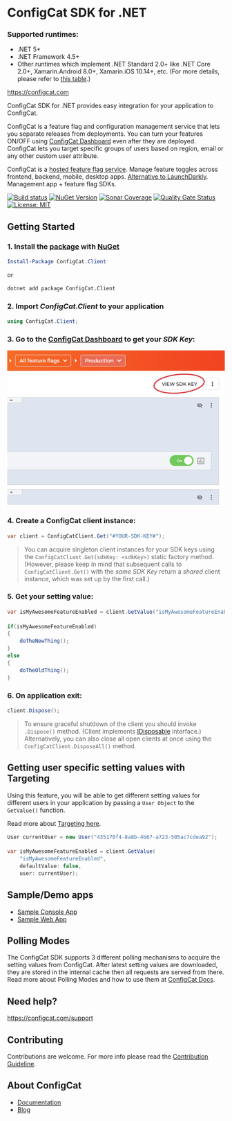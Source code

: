 # ConfigCat SDK for .NET

### Supported runtimes:
- .NET 5+
- .NET Framework 4.5+
- Other runtimes which implement .NET Standard 2.0+ like .NET Core 2.0+, Xamarin.Android 8.0+, Xamarin.iOS 10.14+, etc. (For more details, please refer to [this table](https://learn.microsoft.com/en-us/dotnet/standard/net-standard?tabs=net-standard-2-0).)

https://configcat.com

ConfigCat SDK for .NET provides easy integration for your application to ConfigCat.

ConfigCat is a feature flag and configuration management service that lets you separate releases from deployments. You can turn your features ON/OFF using [ConfigCat Dashboard](https://app.configcat.com) even after they are deployed. ConfigCat lets you target specific groups of users based on region, email or any other custom user attribute.

ConfigCat is a [hosted feature flag service](https://configcat.com). Manage feature toggles across frontend, backend, mobile, desktop apps. [Alternative to LaunchDarkly](https://configcat.com). Management app + feature flag SDKs.

[![Build status](https://ci.appveyor.com/api/projects/status/3kygp783vc2uv9xr?svg=true)](https://ci.appveyor.com/project/ConfigCat/net-sdk) [![NuGet Version](https://buildstats.info/nuget/ConfigCat.Client)](https://www.nuget.org/packages/ConfigCat.Client/)
[![Sonar Coverage](https://img.shields.io/sonar/coverage/net-sdk?logo=SonarCloud&server=https%3A%2F%2Fsonarcloud.io)](https://sonarcloud.io/project/overview?id=net-sdk) 
[![Quality Gate Status](https://sonarcloud.io/api/project_badges/measure?project=net-sdk&metric=alert_status)](https://sonarcloud.io/dashboard?id=net-sdk)
[![License: MIT](https://img.shields.io/badge/License-MIT-yellow.svg)](https://github.com/configcat/.net-sdk/blob/master/LICENSE)


## Getting Started

### 1. Install the [package](https://www.nuget.org/packages/ConfigCat.Client) with [NuGet](http://docs.nuget.org/docs/start-here/using-the-package-manager-console) 
```PowerShell
Install-Package ConfigCat.Client
```
or
```bash
dotnet add package ConfigCat.Client
```

### 2. Import *ConfigCat.Client* to your application
```c#
using ConfigCat.Client;
```

### 3. Go to the [ConfigCat Dashboard](https://app.configcat.com/sdkkey) to get your *SDK Key*:
![SDK-KEY](https://raw.githubusercontent.com/ConfigCat/.net-sdk/master/media/readme02-3.png  "SDK-KEY")

### 4. Create a **ConfigCat** client instance:
```c#
var client = ConfigCatClient.Get("#YOUR-SDK-KEY#");
```

> You can acquire singleton client instances for your SDK keys using the `ConfigCatClient.Get(sdkKey: <sdkKey>)` static factory method.
(However, please keep in mind that subsequent calls to `ConfigCatClient.Get()` with the *same SDK Key* return a *shared* client instance, which was set up by the first call.)

### 5. Get your setting value:
```c#
var isMyAwesomeFeatureEnabled = client.GetValue("isMyAwesomeFeatureEnabled", false);

if(isMyAwesomeFeatureEnabled)
{
    doTheNewThing();
}
else
{
    doTheOldThing();
}
```

### 6. On application exit:
``` c#
client.Dispose();
```
> To ensure graceful shutdown of the client you should invoke ```.Dispose()``` method. (Client implements [IDisposable](https://msdn.microsoft.com/en-us/library/system.idisposable(v=vs.110).aspx) interface.)
> Alternatively, you can also close all open clients at once using the `ConfigCatClient.DisposeAll()` method.

## Getting user specific setting values with Targeting
Using this feature, you will be able to get different setting values for different users in your application by passing a `User Object` to the `GetValue()` function.

Read more about [Targeting here](https://configcat.com/docs/advanced/targeting).
```c#
User currentUser = new User("435170f4-8a8b-4b67-a723-505ac7cdea92");

var isMyAwesomeFeatureEnabled = client.GetValue(
	"isMyAwesomeFeatureEnabled",
	defaultValue: false,
	user: currentUser);
```

## Sample/Demo apps
  * [Sample Console App](https://github.com/configcat/.net-sdk/tree/master/samples/ConsoleApp)
  * [Sample Web App](https://github.com/configcat/.net-sdk/tree/master/samples/ASP.NETCore)

## Polling Modes
The ConfigCat SDK supports 3 different polling mechanisms to acquire the setting values from ConfigCat. After latest setting values are downloaded, they are stored in the internal cache then all requests are served from there. Read more about Polling Modes and how to use them at [ConfigCat Docs](https://configcat.com/docs/sdk-reference/dotnet/).

## Need help?
https://configcat.com/support

## Contributing
Contributions are welcome. For more info please read the [Contribution Guideline](CONTRIBUTING.md).

## About ConfigCat
- [Documentation](https://configcat.com/docs)
- [Blog](https://configcat.com/blog)
